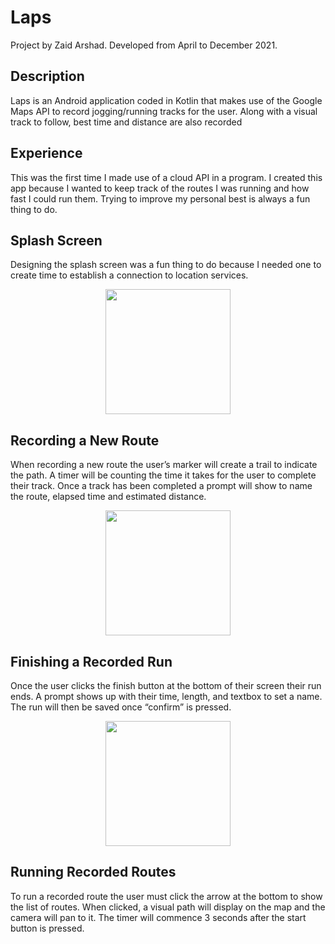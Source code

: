 # Laps 
Project by Zaid Arshad. Developed from April to December 2021.

## Description
Laps is an Android application coded in Kotlin that makes use of the Google Maps API to record jogging/running tracks for the user. Along with a visual track to follow, best time and distance are also recorded

## Experience
This was the first time I made use of a cloud API in a program. I created this app because I wanted to keep track of the routes I was running and how fast I could run them. Trying to improve my personal best is always a fun thing to do.

## Splash Screen
Designing the splash screen was a fun thing to do because I needed one to create time to establish a connection to location services. 
<div align="center">
  <img src="https://user-images.githubusercontent.com/52565263/149638900-00b06785-c695-40a6-af90-87a32f967716.gif" width="200"/>
</div>

## Recording a New Route
When recording a new route the user’s marker will create a trail to indicate the path. A timer will be counting the time it takes for the user to complete their track. Once a track has been completed a prompt will show to name the route, elapsed time and estimated distance. 
<div align="center">
  <img src="https://user-images.githubusercontent.com/52565263/149639032-fd1a1de7-c5c2-4345-a56c-fb3545303b8c.gif" width="200"/>
</div>

## Finishing a Recorded Run
Once the user clicks the finish button at the bottom of their screen their run ends. A prompt shows up with their time, length, and textbox to set a name. The run will then be saved once “confirm” is pressed.
<div align="center">
  <img src="https://user-images.githubusercontent.com/52565263/149639230-10a1aa05-4851-40cb-8bd4-593552305e6c.gif" width="200"/>
</div>

## Running Recorded Routes
To run a recorded route the user must click the arrow at the bottom to show the list of routes. When clicked, a visual path will display on the map and the camera will pan to it. The timer will commence 3 seconds after the start button is pressed. 
